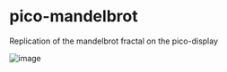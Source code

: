 # pico-mandelbrot
Replication of the mandelbrot fractal on the pico-display

![image](https://github.com/eheywood/pico-mandelbrot/assets/99255487/baefca4e-60f1-45c1-97db-52f4b19c9aed)
